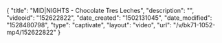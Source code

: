 {
    "title": "MID|NIGHTS - Chocolate Tres Leches",
    "description": "",
    "videoid": "152622822",
    "date_created": "1502131045",
    "date_modified": "1528480798",
    "type": "captivate",
    "layout": "video",
    "url": "\/v\/bk71-1052-mp4\/152622822"
}